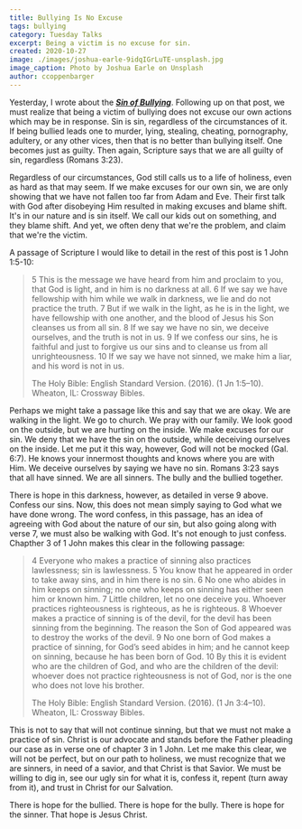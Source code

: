 ```yaml
---
title: Bullying Is No Excuse
tags: bullying
category: Tuesday Talks
excerpt: Being a victim is no excuse for sin.
created: 2020-10-27
image: ./images/joshua-earle-9idqIGrLuTE-unsplash.jpg
image_caption: Photo by Joshua Earle on Unsplash
author: ccoppenbarger
---
```


Yesterday, I wrote about the ***[Sin of Bullying](/blog/the-sin-of-bullying)***. Following up on that post, we must realize that being a victim of bullying does not excuse our own actions which may be in response. Sin is sin, regardless of the circumstances of it. If being bullied leads one to murder, lying, stealing, cheating, pornography, adultery, or any other vices, then that is no better than bullying itself. One becomes just as guilty. Then again, Scripture says that we are all guilty of sin, regardless (Romans 3:23).

Regardless of our circumstances, God still calls us to a life of holiness, even as hard as that may seem. If we make excuses for our own sin, we are only showing that we have not fallen too far from Adam and Eve. Their first talk with God after disobeying Him resulted in making excuses and blame shift. It's in our nature and is sin itself. We call our kids out on something, and they blame shift. And yet, we often deny that we're the problem, and claim that we're the victim.

A passage of Scripture I would like to detail in the rest of this post is 1 John 1:5-10:
> 5 This is the message we have heard from him and proclaim to you, that God is light, and in him
> is no darkness at all. 6 If we say we have fellowship with him while we walk in darkness, we lie
> and do not practice the truth. 7 But if we walk in the light, as he is in the light, we have
> fellowship with one another, and the blood of Jesus his Son cleanses us from all sin. 8 If we say
> we have no sin, we deceive ourselves, and the truth is not in us. 9 If we confess our sins, he is
> faithful and just to forgive us our sins and to cleanse us from all unrighteousness. 10 If we say
> we have not sinned, we make him a liar, and his word is not in us.
>
> The Holy Bible: English Standard Version. (2016). (1 Jn 1:5–10). Wheaton, IL: Crossway Bibles.

Perhaps we might take a passage like this and say that we are okay. We are walking in the light. We go to church. We pray with our family. We look good on the outside, but we are hurting on the inside. We make excuses for our sin. We deny that we have the sin on the outside, while deceiving ourselves on the inside. Let me put it this way, however, God will not be mocked (Gal. 6:7). He knows your innermost thoughts and knows where you are with Him. We deceive ourselves by saying we have no sin. Romans 3:23 says that all have sinned. We are all sinners. The bully and the bullied together.

There is hope in this darkness, however, as detailed in verse 9 above. Confess our sins. Now, this does not mean simply saying to God what we have done wrong. The word confess, in this passage, has an idea of agreeing with God about the nature of our sin, but also going along with verse 7, we must also be walking with God. It's not enough to just confess. Chapther 3 of 1 John makes this clear in the following passage:
> 4 Everyone who makes a practice of sinning also practices lawlessness; sin is lawlessness. 5 You
> know that he appeared in order to take away sins, and in him there is no sin. 6 No one who abides
> in him keeps on sinning; no one who keeps on sinning has either seen him or known him. 7 Little
> children, let no one deceive you. Whoever practices righteousness is righteous, as he is
> righteous. 8 Whoever makes a practice of sinning is of the devil, for the devil has been sinning
> from the beginning. The reason the Son of God appeared was to destroy the works of the devil.
> 9 No one born of God makes a practice of sinning, for God’s seed abides in him; and he cannot
> keep on sinning, because he has been born of God. 10 By this it is evident who are the children
> of God, and who are the children of the devil: whoever does not practice righteousness is not of
> God, nor is the one who does not love his brother.
> 
> The Holy Bible: English Standard Version. (2016). (1 Jn 3:4–10). Wheaton, IL: Crossway Bibles.

This is not to say that will not continue sinning, but that we must not make a practice of sin. Christ is our advocate and stands before the Father pleading our case as in verse one of chapter 3 in 1 John. Let me make this clear, we will not be perfect, but on our path to holiness, we must recognize that we are sinners, in need of a savior, and that Christ is that Savior. We must be willing to dig in, see our ugly sin for what it is, confess it, repent (turn away from it), and trust in Christ for our Salvation.

There is hope for the bullied. There is hope for the bully. There is hope for the sinner. That hope is Jesus Christ.